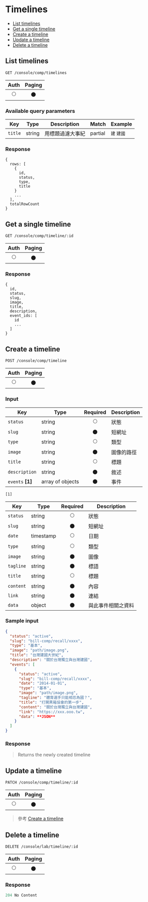 # Timelines

- [List timelines](#list-timelines)
- [Get a single timeline](#get-a-single-timeline)
- [Create a timeline](#create-a-timeline)
- [Update a timeline](#update-a-timeline)
- [Delete a timeline](#delete-a-timeline)

## List timelines
```
GET /console/comp/timelines
```

| Auth | Paging |
| :---: | :---: |
| 🌕 | 🌑 |

### Available query parameters

| Key | Type | Description | Match | Example |
| --- | --- | --- | --- | --- |
| `title` | string | 用標題過濾大事紀 | partial | `建` `建國` |

### Response
```
{
  rows: [
    {
      id,
      status,
      type,
      title
    }
    ...
  ],
  totalRowCount
}
```

## Get a single timeline
```
GET /console/comp/timeline/:id
```

| Auth | Paging |
| :---: | :---: |
| 🌕 | 🌑 |

### Response
```
{
  id,
  status,
  slug,
  image,
  title,
  description,
  event_ids: [
    id
    ...
  ]
}
```

## Create a timeline
```
POST /console/comp/timeline
```

| Auth | Paging |
| :---: | :---: |
| 🌕 | 🌑 |

### Input

| Key | Type | Required | Description |
| --- | --- | :---: | --- |
| `status` | string | 🌕 | 狀態 |
| `slug` | string | 🌑 | 短網址 |
| `type` | string | 🌕 | 類型 |
| `image` | string | 🌑 | 圖像的路徑 |
| `title` | string | 🌕 | 標題 |
| `description` | string | 🌑 | 敘述 |
| `events` **[1]**  | array of objects | 🌑 | 事件 |

`[1]`

| Key | Type | Required | Description |
| --- | --- | :---: | --- |
| `status` | string | 🌕 | 狀態 |
| `slug` | string | 🌑 | 短網址 |
| `date` | timestamp | 🌕 | 日期 |
| `type` | string | 🌕 | 類型 |
| `image` | string | 🌑 | 圖像 |
| `tagline` | string | 🌑 | 標語 |
| `title` | string | 🌕 | 標題 |
| `content` | string | 🌑 | 內容 |
| `link` | string | 🌑 | 連結 |
| `data` | object | 🌑 | 與此事件相關之資料 |

### Sample input
```json
{
  "status": "active",
  "slug": "bill-comp/recall/xxxx",
  "type": "基本",
  "image": "path/image.png",
  "title": "台灣建國大世紀",
  "description": "關於台灣獨立與台灣建國",
  "events": [
    {
      "status": "active",
      "slug": "bill-comp/recall/xxxx",
      "date": "2014-01-01",
      "type": "基本",
      "image": "path/image.png",
      "tagline": "體育選手只能相忍為國？",
      "title": "打開黑箱協會的第一步",
      "content": "關於台灣獨立與台灣建國",
      "link": "https://xxx.ooo.tw",
      "data": **JSON**
    }
  ]
}
```

### Response
> Returns the newly created timeline

## Update a timeline
```
PATCH /console/comp/timeline/:id
```

| Auth | Paging |
| :---: | :---: |
| 🌕 | 🌑 |

> 參考 [Create a timeline](#create-a-timeline)

## Delete a timeline
```
DELETE /console/lab/timeline/:id
```

| Auth | Paging |
| :---: | :---: |
| 🌕 | 🌑 |

### Response
```javascript
204 No Content
```
